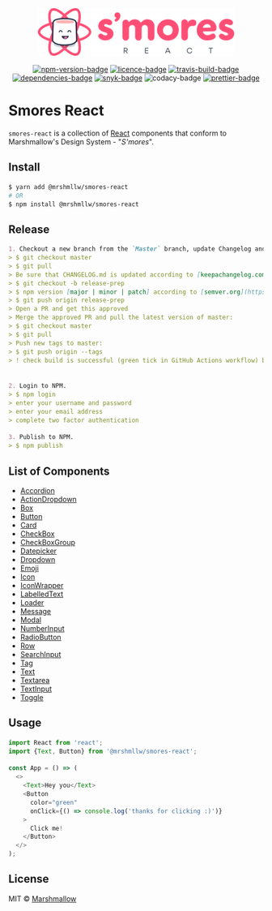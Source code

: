 <p align="center">
    <img src="./smores-logo.svg"
        height="95">
</p>
<p align="center">
  <a href="https://www.npmjs.com/package/@mrshmllw/smores-react">
    <img alt="npm-version-badge" src="https://img.shields.io/npm/v/@mrshmllw/smores-react.svg?style=flat-square" /></a>
  <a href="https://github.com/marshmallow-insurance/smores-react/blob/master/LICENSE">
    <img alt="licence-badge" src="https://img.shields.io/github/license/marshmallow-insurance/smores-react.svg?style=flat-square" /></a>
  <a href="https://travis-ci.com/marshmallow-insurance/smores-react">
    <img alt="travis-build-badge" src="https://img.shields.io/travis/com/marshmallow-insurance/smores-react.svg?style=flat-square" /></a>
  <a href="https://david-dm.org/marshmallow-insurance/smores-react">
    <img alt="dependencies-badge" src="https://img.shields.io/david/marshmallow-insurance/smores-react.svg?style=flat-square" /></a>
  <a href="https://snyk.io//test/github/marshmallow-insurance/smores-react?targetFile=package.json">
    <img alt="snyk-badge" src="https://img.shields.io/snyk/vulnerabilities/github/marshmallow-insurance/smores-react?style=flat-square" /></a>
    <img  alt="codacy-badge" src="https://img.shields.io/codacy/grade/e6e23095e1e64ca6bba6076b7589fa4a.svg?style=flat-square"/></a>
  <a href="https://prettier.io/">
    <img alt="prettier-badge" src="https://img.shields.io/badge/code_style-prettier-ff69b4.svg?style=flat-square" /></a>
</p>

# Smores React

`smores-react` is a collection of [React](https://facebook.github.io/react/)
components that conform to Marshmallow's Design System - "_S'mores_".

## Install

```bash
$ yarn add @mrshmllw/smores-react
# OR
$ npm install @mrshmllw/smores-react
```

## Release
```md
1. Checkout a new branch from the `Master` branch, update Changelog and _bump_ the project version.
> $ git checkout master
> $ git pull
> Be sure that CHANGELOG.md is updated according to [keepachangelog.com](https://keepachangelog.com/en/1.0.0/) with the latest release notes. If not, do it in a separate branch before bumping npm version.
> $ git checkout -b release-prep
> $ npm version [major | minor | patch] according to [semver.org](https://semver.org/)
> $ git push origin release-prep
> Open a PR and get this approved
> Merge the approved PR and pull the latest version of master:
> $ git checkout master
> $ git pull
> Push new tags to master:
> $ git push origin --tags
> ! check build is successful (green tick in GitHub Actions workflow) before next step


2. Login to NPM.
> $ npm login
> enter your username and password
> enter your email address
> complete two factor authentication

3. Publish to NPM.
> $ npm publish
```


## List of Components

* [Accordion](https://github.com/marshmallow-insurance/smores-react/tree/master/src/Accordion)
* [ActionDropdown](https://github.com/marshmallow-insurance/smores-react/tree/master/src/ActionDropdown)
* [Box](https://github.com/marshmallow-insurance/smores-react/tree/master/src/Box)
* [Button](https://github.com/marshmallow-insurance/smores-react/tree/master/src/Button)
* [Card](https://github.com/marshmallow-insurance/smores-react/tree/master/src/Card)
* [CheckBox](https://github.com/marshmallow-insurance/smores-react/tree/master/src/CheckBox)
* [CheckBoxGroup](https://github.com/marshmallow-insurance/smores-react/tree/master/src/CheckBoxGroup)
* [Datepicker](https://github.com/marshmallow-insurance/smores-react/tree/master/src/Datepicker)
* [Dropdown](https://github.com/marshmallow-insurance/smores-react/tree/master/src/Dropdown)
* [Emoji](https://github.com/marshmallow-insurance/smores-react/tree/master/src/Emoji)
* [Icon](https://github.com/marshmallow-insurance/smores-react/tree/master/src/Icon)
* [IconWrapper](https://github.com/marshmallow-insurance/smores-react/tree/master/src/IconWrapper)
* [LabelledText](https://github.com/marshmallow-insurance/smores-react/tree/master/src/LabelledText)
* [Loader](https://github.com/marshmallow-insurance/smores-react/tree/master/src/Loader)
* [Message](https://github.com/marshmallow-insurance/smores-react/tree/master/src/Message)
* [Modal](https://github.com/marshmallow-insurance/smores-react/tree/master/src/Modal)
* [NumberInput](https://github.com/marshmallow-insurance/smores-react/tree/master/src/NumberInput)
* [RadioButton](https://github.com/marshmallow-insurance/smores-react/tree/master/src/RadioButton)
* [Row](https://github.com/marshmallow-insurance/smores-react/tree/master/src/Row)
* [SearchInput](https://github.com/marshmallow-insurance/smores-react/tree/master/src/SearchInput)
* [Tag](https://github.com/marshmallow-insurance/smores-react/tree/master/src/Tag)
* [Text](https://github.com/marshmallow-insurance/smores-react/tree/master/src/Text)
* [Textarea](https://github.com/marshmallow-insurance/smores-react/tree/master/src/Textarea)
* [TextInput](https://github.com/marshmallow-insurance/smores-react/tree/master/src/TextInput)
* [Toggle](https://github.com/marshmallow-insurance/smores-react/tree/master/src/Toggle)

## Usage

```js
import React from 'react';
import {Text, Button} from '@mrshmllw/smores-react';

const App = () => (
  <>
    <Text>Hey you</Text>
    <Button
      color="green"
      onClick={() => console.log('thanks for clicking :)')}
    >
      Click me!
    </Button>
  </>
);
```

## License

MIT © [Marshmallow](https://www.marshmallow.com/)
